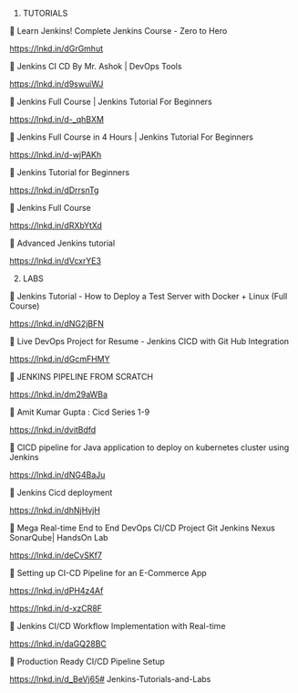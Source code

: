 1. TUTORIALS

🔴 Learn Jenkins! Complete Jenkins Course -
Zero to Hero

https://lnkd.in/dGrGmhut

🔴 Jenkins CI CD By Mr. Ashok | DevOps Tools

https://lnkd.in/d9swuiWJ

🔴 Jenkins Full Course | Jenkins Tutorial For Beginners

https://lnkd.in/d-_qhBXM

🔴 Jenkins Full Course in 4 Hours | Jenkins Tutorial For Beginners

https://lnkd.in/d-wjPAKh

🔴 Jenkins Tutorial for Beginners

https://lnkd.in/dDrrsnTg

🔴 Jenkins Full Course

https://lnkd.in/dRXbYtXd

🔴 Advanced Jenkins tutorial

https://lnkd.in/dVcxrYE3

2. LABS

🔴 Jenkins Tutorial - How to Deploy a Test Server with Docker + Linux (Full Course)

https://lnkd.in/dNG2jBFN

🔴 Live DevOps Project for Resume - Jenkins
CICD with Git Hub Integration

https://lnkd.in/dGcmFHMY

🔴 JENKINS PIPELINE FROM SCRATCH

https://lnkd.in/dm29aWBa

🔴 Amit Kumar Gupta : Cicd Series 1-9

https://lnkd.in/dvitBdfd

🔴 CICD pipeline for Java application to deploy on kubernetes cluster using Jenkins

https://lnkd.in/dNG4BaJu

🔴 Jenkins Cicd deployment

https://lnkd.in/dhNjHvjH

🔴 Mega Real-time End to End DevOps CI/CD Project Git Jenkins Nexus SonarQube| HandsOn Lab

https://lnkd.in/deCvSKf7

🔴 Setting up CI-CD Pipeline for an E-Commerce App

https://lnkd.in/dPH4z4Af

https://lnkd.in/d-xzCR8F

🔴 Jenkins CI/CD Workflow Implementation with Real-time

https://lnkd.in/daGQ28BC

🔴 Production Ready CI/CD Pipeline Setup

https://lnkd.in/d_BeVj65# Jenkins-Tutorials-and-Labs
